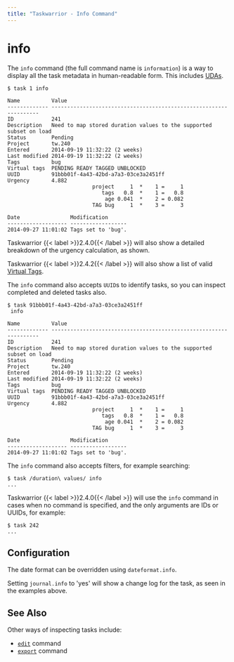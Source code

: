 ```yaml
---
title: "Taskwarrior - Info Command"
---
```


# info

The `info` command (the full command name is `information`) is a way to display all the task metadata in human-readable form.
This includes [UDAs](../../udas/).

```
$ task 1 info

Name          Value
------------- ------------------------------------------------------------------
ID            241
Description   Need to map stored duration values to the supported subset on load
Status        Pending
Project       tw.240
Entered       2014-09-19 11:32:22 (2 weeks)
Last modified 2014-09-19 11:32:22 (2 weeks)
Tags          bug
Virtual tags  PENDING READY TAGGED UNBLOCKED
UUID          91bbb01f-4a43-42bd-a7a3-03ce3a2451ff
Urgency       4.882
                           project     1  *    1 =     1
                              tags   0.8  *    1 =   0.8
                               age 0.041  *    2 = 0.082
                           TAG bug     1  *    3 =     3

Date                Modification
------------------- ------------------
2014-09-27 11:01:02 Tags set to 'bug'.
```

Taskwarrior {{< label >}}2.4.0{{< /label >}} will also show a detailed breakdown of the urgency calculation, as shown.

Taskwarrior {{< label >}}2.4.2{{< /label >}} will also show a list of valid [Virtual Tags](../../tags/).

The `info` command also accepts `UUID`s to identify tasks, so you can inspect completed and deleted tasks also.

```
$ task 91bbb01f-4a43-42bd-a7a3-03ce3a2451ff
 info

Name          Value
------------- ------------------------------------------------------------------
ID            241
Description   Need to map stored duration values to the supported subset on load
Status        Pending
Project       tw.240
Entered       2014-09-19 11:32:22 (2 weeks)
Last modified 2014-09-19 11:32:22 (2 weeks)
Tags          bug
Virtual tags  PENDING READY TAGGED UNBLOCKED
UUID          91bbb01f-4a43-42bd-a7a3-03ce3a2451ff
Urgency       4.882
                           project     1  *    1 =     1
                              tags   0.8  *    1 =   0.8
                               age 0.041  *    2 = 0.082
                           TAG bug     1  *    3 =     3

Date                Modification
------------------- ------------------
2014-09-27 11:01:02 Tags set to 'bug'.
```

The `info` command also accepts filters, for example searching:

```
$ task /duration\ values/ info
...
```

Taskwarrior {{< label >}}2.4.0{{< /label >}} will use the `info` command in cases when no command is specified, and the only arguments are IDs or UUIDs, for example:

```
$ task 242
...
```

## Configuration

The date format can be overridden using `dateformat.info`.

Setting `journal.info` to 'yes' will show a change log for the task, as seen in the examples above.

## See Also

Other ways of inspecting tasks include:

- [`edit`](#) command
- [`export`](#) command
